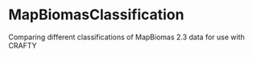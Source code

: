 # MapBiomasClassification
Comparing different classifications of MapBiomas 2.3 data for use with CRAFTY
